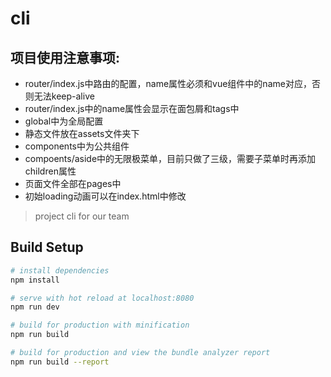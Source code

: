 # cli
## 项目使用注意事项:
- router/index.js中路由的配置，name属性必须和vue组件中的name对应，否则无法keep-alive
- router/index.js中的name属性会显示在面包屑和tags中
- global中为全局配置
- 静态文件放在assets文件夹下
- components中为公共组件
- compoents/aside中的无限极菜单，目前只做了三级，需要子菜单时再添加children属性
- 页面文件全部在pages中
- 初始loading动画可以在index.html中修改
> project cli for our team

## Build Setup

``` bash
# install dependencies
npm install

# serve with hot reload at localhost:8080
npm run dev

# build for production with minification
npm run build

# build for production and view the bundle analyzer report
npm run build --report
```

